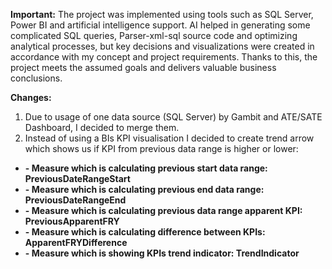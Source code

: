 **Important:**
The project was implemented using tools such as SQL Server, Power BI and artificial intelligence support.
AI helped in generating some complicated SQL queries, Parser-xml-sql source code and optimizing analytical processes, but key decisions and visualizations were created in accordance with my concept and project requirements.
Thanks to this, the project meets the assumed goals and delivers valuable business conclusions.

**Changes:**
1. Due to usage of one data source (SQL Server) by Gambit and ATE/SATE Dashboard, I decided to merge them.
2. Instead of using a BIs KPI visualisation I decided to create trend arrow which shows us if KPI from previous data range is higher or lower:
  - **- Measure which is calculating previous start data range: PreviousDateRangeStart**
  - **- Measure which is calculating previous end data range: PreviousDateRangeEnd**
  - **- Measure which is calculating previous data range apparent KPI: PreviousApparentFRY**
  - **- Measure which is calculating difference between KPIs: ApparentFRYDifference**
  - **- Measure which is showing KPIs trend indicator: TrendIndicator**

